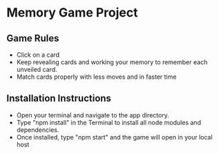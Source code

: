 # Memory Game Project

## Game Rules
* Click on a card
* Keep revealing cards and working your memory to remember each unveiled card.
* Match cards properly with less moves and in faster time

## Installation Instructions
* Open your terminal and navigate to the app directory.
* Type "npm install" in the Terminal to install all node modules and dependencies.
* Once installed, type "npm start" and the game will open in your local host